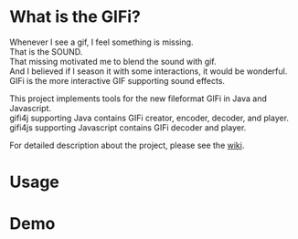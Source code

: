 # What is the GIFi?
Whenever I see a gif, I feel something is missing.  
That is the SOUND.  
That missing motivated me to blend the sound with gif.  
And I believed if I season it with some interactions, it would be wonderful. 
GIFi is the more interactive GIF supporting sound effects.

This project implements tools for the new fileformat GIFi in Java and Javascript.  
gifi4j supporting Java contains GIFi creator, encoder, decoder, and player.  
gifi4js supporting Javascript contains GIFi decoder and player.  

For detailed description about the project, please see the [wiki](https://github.com/championv/gifi/wiki).

# Usage

# Demo
